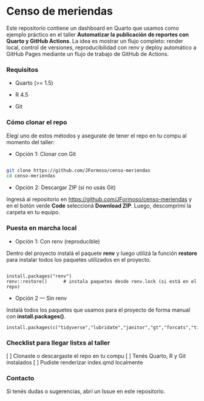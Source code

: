 # Censo de meriendas

Este repositorio contiene un dashboard en Quarto que usamos como ejemplo práctico en el taller **Automatizar la publicación de reportes con Quarto y GitHub Actions**.
La idea es mostrar un flujo completo: render local, control de versiones, reproducibilidad con renv y deploy automático a GitHub Pages mediante un flujo de trabajo de GitHub de Actions.

### Requisitos

- Quarto (>= 1.5)

- R 4.5

- Git


### Cómo clonar el repo 

Elegí uno de estos métodos y asegurate de tener el repo en tu compu al momento del taller:

- Opción 1: Clonar con Git

```bash

git clone https://github.com/JFormoso/censo-meriendas
cd censo-meriendas

```

- Opción 2: Descargar ZIP (si no usás Git)

Ingresá al repositorio en https://github.com/JFormoso/censo-meriendas y en el botón verde **Code** seleccioná **Download ZIP**.
Luego, descomprimí la carpeta en tu equipo.

### Puesta en marcha local

- Opción 1: Con renv (reproducible)

Dentro del proyecto instalá el paquete **renv** y luego utilizá la función **restore** para instalar todos los paquetes utilizados en el proyecto.

```{r}

install.packages("renv")
renv::restore()      # instala paquetes desde renv.lock (si está en el repo)
```

- Opción 2 — Sin renv 

Instalá todos los paquetes que usamos para el proyecto de forma manual con **install.packages()**.

```{r}
install.packages(c("tidyverse","lubridate","janitor","gt","forcats","tidytext","wordcloud2","stopwords","scales"))

```

### Checklist para llegar listxs al taller

[ ] Clonaste o descargaste el repo en tu compu
[ ] Tenés Quarto, R y Git instalados
[ ] Pudiste renderizar index.qmd localmente

### Contacto

Si tenés dudas o sugerencias, abrí un Issue en este repositorio.


